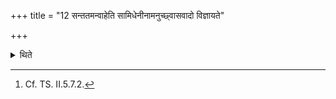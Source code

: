 +++
title = "12 सन्ततमन्वाहेति सामिधेनीनामनुच्छ्वासवादो विज्ञायते"

+++

<details><summary>थिते</summary>

12. The expression, "He recites interlinkingly[^1], means absence of breathing at the time of (reciting) the Sāmidheni ( verses). And it is known, from a Brāhmaṇa-text. 

[^1]: Cf. TS. II.5.7.2.  
</details>
